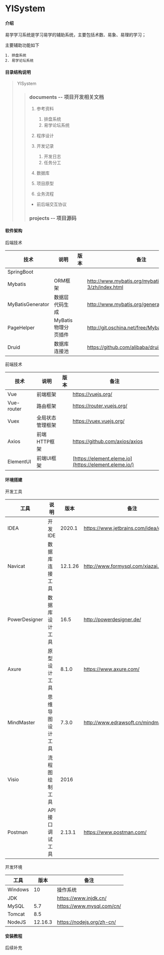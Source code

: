 # YISystem
####  介绍

易学学习系统是学习易学的辅助系统，主要包括术数、易象、易理的学习；

主要辅助功能如下

 	1. 排盘系统
 	2. 易学论坛系统

#### 目录结构说明

> YISystem
>
> > ### **documents -- 项目开发相关文档**
> >
> > 1. 参考资料
> >    1. 排盘系统
> >    2. 易学论坛系统
> > 2. 程序设计
> > 3. 开发记录
> >    1. 开发日志
> >    2. 任务分工
> >
> > 4. 数据库
> > 5. 项目原型
> > 6. 业务流程
> >
> > - 前后端交互协议
> >
> > ### **projects -- 项目源码**

#### 软件架构

后端技术

| 技术             | 说明                | 版本 | 备注                                           |
| ---------------- | ------------------- | ---- | ---------------------------------------------- |
| SpringBoot       |                     |      |                                                |
| Mybatis          | ORM框架             |      | http://www.mybatis.org/mybatis-3/zh/index.html |
| MyBatisGenerator | 数据层代码生成      |      | http://www.mybatis.org/generator/index.html    |
| PageHelper       | MyBatis物理分页插件 |      | http://git.oschina.net/free/Mybatis_PageHelper |
| Druid            | 数据库连接池        |      | https://github.com/alibaba/druid               |

前端技术

| 技术       | 说明             | 版本 | 备注                                                  |
| ---------- | ---------------- | ---- | ----------------------------------------------------- |
| Vue        | 前端框架         |      | https://vuejs.org/                                    |
| Vue-router | 路由框架         |      | https://router.vuejs.org/                             |
| Vuex       | 全局状态管理框架 |      | https://vuex.vuejs.org/                               |
| Axios      | 前端HTTP框架     |      | https://github.com/axios/axios                        |
| ElementUI  | 前端UI框架       |      | [https://element.eleme.io](https://element.eleme.io/) |

#### 环境搭建

开发工具

| 工具          | 说明             | 版本    | 备注                                    |
| ------------- | ---------------- | ------- | --------------------------------------- |
| IDEA          | 开发IDE          | 2020.1  | https://www.jetbrains.com/idea/download |
| Navicat       | 数据库连接工具   | 12.1.26 | http://www.formysql.com/xiazai.html     |
| PowerDesigner | 数据库设计工具   | 16.5    | http://powerdesigner.de/                |
| Axure         | 原型设计工具     | 8.1.0   | https://www.axure.com/                  |
| MindMaster    | 思维导图设计工具 | 7.3.0   | http://www.edrawsoft.cn/mindmaster      |
| Visio         | 流程图绘制工具   | 2016    |                                         |
| Postman       | API接口调试工具  | 2.13.1  | https://www.postman.com/                |

开发环境

| 工具    | 版本    | 备注                      |
| ------- | ------- | ------------------------- |
| Windows | 10      | 操作系统                  |
| JDK     |         | https://www.injdk.cn/     |
| MySQL   | 5.7     | https://www.mysql.com/cn/ |
| Tomcat  | 8.5     |                           |
| NodeJS  | 12.16.3 | https://nodejs.org/zh-cn/ |

#### 安装教程

后续补充